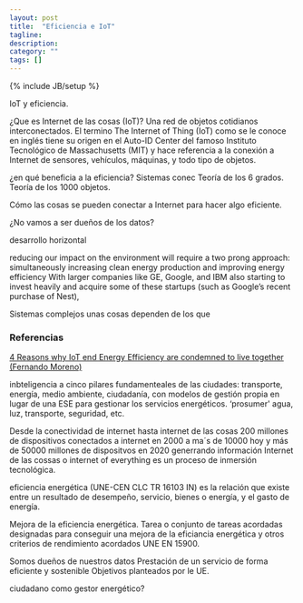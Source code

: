 ```yaml
---
layout: post
title:  "Eficiencia e IoT"
tagline: 
description: 
category: ""
tags: []
---
```


{% include JB/setup %}

IoT y eficiencia.


¿Que es Internet de las cosas (IoT)? Una red de objetos cotidianos interconectados. El termino The Internet of Thing (IoT) como se le conoce en inglés tiene su origen en el Auto-ID Center del famoso Instituto Tecnológico de Massachusetts (MIT) y hace referencia a la conexión a Internet de sensores, vehículos, máquinas, y todo tipo de objetos. 

¿en qué beneficia a la eficiencia?
Sistemas conec
Teoría de los 6 grados. Teoría de los 1000 objetos.

Cómo las cosas se pueden conectar a Internet para hacer algo eficiente.

¿No vamos a ser dueños de los datos?

desarrollo horizontal


reducing our impact on the environment will require a two prong approach: simultaneously increasing clean energy production and improving energy efficiency With larger companies like GE, Google, and IBM also starting to invest heavily and acquire some of these startups (such as Google’s recent purchase of Nest),

Sistemas complejos unas cosas dependen de los que


### Referencias

[4 Reasons why IoT end Energy Efficiency are condemned to live together (Fernando Moreno)](https://www.linkedin.com/today/post/article/20140320151020-37299594-4-reasons-why-iot-and-energy-efficiency-are-condemed-to-live-together)

inbteligencia a cinco pilares fundamenteales de las ciudades: transporte, energía, medio ambiente, ciudadanía, con modelos de gestión propia en lugar de una ESE para gestionar los servicios energéticos. ‘prosumer' agua, luz, transporte, seguridad, etc.



Desde la conectividad de internet hasta internet de las cosas 
200 millones de dispositivos conectados a internet en 2000 a ma´s de 10000 hoy y más de 50000 millones de dispositvos en 2020 generrando información Internet de las cossas o internet of everything es un proceso de inmersión tecnológica.

eficiencia energética (UNE-CEN CLC TR 16103 IN) es la relación que existe entre un resultado de desempeño, servicio, bienes o energía, y el gasto de energía. 

Mejora de la eficiencia energética. Tarea o conjunto de tareas acordadas designadas para conseguir una mejora de la eficiancia energética y otros criterios de rendimiento acordados UNE EN 15900.

Somos dueños de nuestros datos
Prestación de un servicio de forma eficiente y sostenible
Objetivos planteados por le UE.

ciudadano como gestor energético?